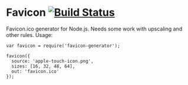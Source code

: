 # Favicon [![Build Status](https://travis-ci.org/haydenbleasel/favicon-generator.svg?branch=master)](https://travis-ci.org/haydenbleasel/favicon-generator)

Favicon.ico generator for Node.js. Needs some work with upscaling and other rules. Usage:

```
var favicon = require('favicon-generator');

favicon({
  source: 'apple-touch-icon.png',
  sizes: [16, 32, 48, 64],
  out: 'favicon.ico'
});
```
